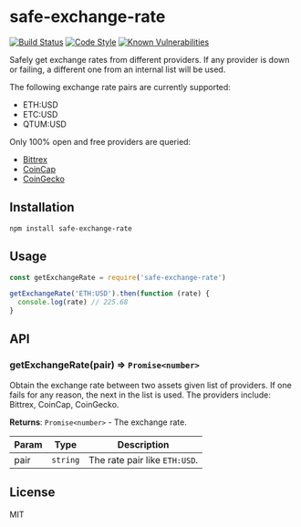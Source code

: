 # safe-exchange-rate

[![Build Status](https://travis-ci.com/autonomoussoftware/safe-exchange-rate.svg?branch=master)](https://travis-ci.com/autonomoussoftware/safe-exchange-rate)
[![Code Style](https://img.shields.io/badge/code%20style-bloq-0063a6.svg)](https://github.com/bloq/eslint-config-bloq)
[![Known Vulnerabilities](https://snyk.io/test/github/autonomoussoftware/safe-exchange-rate/badge.svg?targetFile=package.json)](https://snyk.io/test/github/autonomoussoftware/safe-exchange-rate?targetFile=package.json)

Safely get exchange rates from different providers.
If any provider is down or failing, a different one from an internal list will be used.

The following exchange rate pairs are currently supported:

- ETH:USD
- ETC:USD
- QTUM:USD

Only 100% open and free providers are queried:

- [Bittrex](bittrex.com)
- [CoinCap](api.coincap.io)
- [CoinGecko](api.coingecko.com)

## Installation

```shell
npm install safe-exchange-rate
```

## Usage

```js
const getExchangeRate = require('safe-exchange-rate')

getExchangeRate('ETH:USD').then(function (rate) {
  console.log(rate) // 225.68
}
```

## API

### getExchangeRate(pair) ⇒ `Promise<number>`

Obtain the exchange rate between two assets given list of providers. If one
fails for any reason, the next in the list is used. The providers include:
Bittrex, CoinCap, CoinGecko.

**Returns**: `Promise<number>` - The exchange rate.

| Param | Type     | Description                   |
| ----- | -------- | ----------------------------- |
| pair  | `string` | The rate pair like `ETH:USD`. |

## License

MIT
